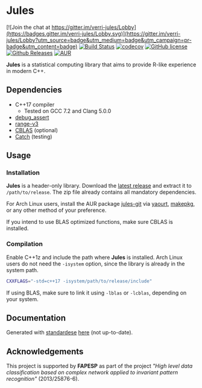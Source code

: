 Jules
=====

[![Join the chat at https://gitter.im/verri-jules/Lobby](https://badges.gitter.im/verri-jules/Lobby.svg)](https://gitter.im/verri-jules/Lobby?utm_source=badge&utm_medium=badge&utm_campaign=pr-badge&utm_content=badge)
[![Build Status](https://travis-ci.org/verri/jules.svg?branch=master)](https://travis-ci.org/verri/jules)
[![codecov](https://codecov.io/gh/verri/jules/branch/master/graph/badge.svg)](https://codecov.io/gh/verri/jules)
[![GitHub license](https://img.shields.io/badge/license-Zlib-blue.svg)](https://raw.githubusercontent.com/verri/jules/master/license.txt)
[![Github Releases](https://img.shields.io/github/release/verri/jules.svg)](https://github.com/verri/jules/releases)
[![AUR](https://img.shields.io/aur/version/jules-git.svg)](https://aur.archlinux.org/packages/jules-git)

**Jules** is a statistical computing library that aims to provide R-like experience in modern C++.

Dependencies
------------

 - C++17 compiler
    - Tested on GCC 7.2 and Clang 5.0.0
 - [debug_assert](https://github.com/foonathan/debug_assert)
 - [range-v3](https://github.com/ericniebler/range-v3)
 - [CBLAS](http://www.netlib.org/blas/) (optional)
 - [Catch](https://github.com/philsquared/Catch.git) (testing)

Usage
-----

### Installation

**Jules** is a header-only library. Download the [latest release](https://github.com/verri/jules/releases/latest)
and extract it to `/path/to/release`. The zip file already contains all mandatory dependencies.

For Arch Linux users, install the AUR package [jules-git](https://aur.archlinux.org/packages/jules-git)
via [yaourt](https://archlinux.fr/yaourt-en),
[makepkg](https://wiki.archlinux.org/index.php/Arch_User_Repository#Build_and_install_the_package),
or any other method of your preference.

If you intend to use BLAS optimized functions, make sure CBLAS is installed.

### Compilation

Enable C++1z and include the path where **Jules** is installed. Arch Linux
users do not need the `-isystem` option, since the library is already in the
system path.

```sh
CXXFLAGS="-std=c++17 -isystem/path/to/release/include"
```

If using BLAS, make sure to link it using `-lblas` or `-lcblas`, depending on your system.

Documentation
-------------

Generated with [standardese](https://github.com/foonathan/standardese)
[here](https://verri.github.io/jules/) (not up-to-date).

Acknowledgements
----------------

This project is supported by **FAPESP** as part of the project *"High level data
classification based on complex network applied to invariant pattern recognition"*
(2013/25876-6).

